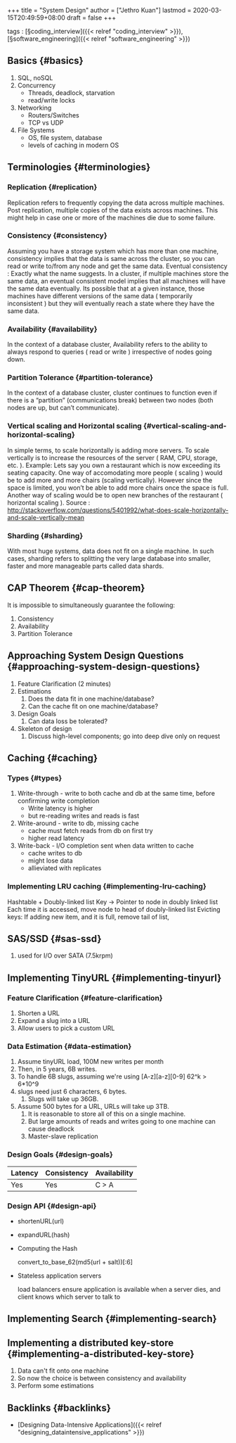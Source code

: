 +++
title = "System Design"
author = ["Jethro Kuan"]
lastmod = 2020-03-15T20:49:59+08:00
draft = false
+++

tags
: [§coding\_interview]({{< relref "coding_interview" >}}), [§software\_engineering]({{< relref "software_engineering" >}})

## Basics {#basics}

1.  SQL, noSQL
2.  Concurrency
    - Threads, deadlock, starvation
    - read/write locks
3.  Networking
    - Routers/Switches
    - TCP vs UDP
4.  File Systems
    - OS, file system, database
    - levels of caching in modern OS

## Terminologies {#terminologies}

### Replication {#replication}

Replication refers to frequently copying the data across multiple
machines. Post replication, multiple copies of the data exists across
machines. This might help in case one or more of the machines die due
to some failure.

### Consistency {#consistency}

Assuming you have a storage system which has more than one machine,
consistency implies that the data is same across the cluster, so you
can read or write to/from any node and get the same data. Eventual
consistency : Exactly what the name suggests. In a cluster, if
multiple machines store the same data, an eventual consistent model
implies that all machines will have the same data eventually. Its
possible that at a given instance, those machines have different
versions of the same data ( temporarily inconsistent ) but they will
eventually reach a state where they have the same data.

### Availability {#availability}

In the context of a database cluster, Availability refers to the
ability to always respond to queries ( read or write ) irrespective of
nodes going down.

### Partition Tolerance {#partition-tolerance}

In the context of a database cluster, cluster continues to function
even if there is a “partition” (communications break) between two
nodes (both nodes are up, but can’t communicate).

### Vertical scaling and Horizontal scaling {#vertical-scaling-and-horizontal-scaling}

In simple terms, to scale horizontally is adding more servers. To scale
vertically is to increase the resources of the server ( RAM, CPU,
storage, etc. ). Example: Lets say you own a restaurant which is now
exceeding its seating capacity. One way of accomodating more people (
scaling ) would be to add more and more chairs (scaling vertically).
However since the space is limited, you won’t be able to add more
chairs once the space is full. Another way of scaling would be to open
new branches of the restaurant ( horizontal scaling ). Source :
<http://stackoverflow.com/questions/5401992/what-does-scale-horizontally-and-scale-vertically-mean>

### Sharding {#sharding}

With most huge systems, data does not fit on a single machine. In such
cases, sharding refers to splitting the very large database into
smaller, faster and more manageable parts called data shards.

## CAP Theorem {#cap-theorem}

It is impossible to simultaneously guarantee the following:

1.  Consistency
2.  Availability
3.  Partition Tolerance

## Approaching System Design Questions {#approaching-system-design-questions}

1.  Feature Clarification (2 minutes)
2.  Estimations
    1.  Does the data fit in one machine/database?
    2.  Can the cache fit on one machine/database?
3.  Design Goals
    1.  Can data loss be tolerated?
4.  Skeleton of design
    1.  Discuss high-level components; go into deep dive only on request

## Caching {#caching}

### Types {#types}

1.  Write-through - write to both cache and db at the same time,
    before confirming write completion
    - Write latency is higher
    - but re-reading writes and reads is fast
2.  Write-around - write to db, missing cache
    - cache must fetch reads from db on first try
    - higher read latency
3.  Write-back - I/O completion sent when data written to cache
    - cache writes to db
    - might lose data
    - allieviated with replicates

### Implementing LRU caching {#implementing-lru-caching}

Hashtable + Doubly-linked list
Key -> Pointer to node in doubly linked list
Each time it is accessed, move node to head of doubly-linked list
Evicting keys:
If adding new item, and it is full, remove tail of list,

## SAS/SSD {#sas-ssd}

1.  used for I/O over SATA (7.5krpm)

## Implementing TinyURL {#implementing-tinyurl}

### Feature Clarification {#feature-clarification}

1.  Shorten a URL
2.  Expand a slug into a URL
3.  Allow users to pick a custom URL

### Data Estimation {#data-estimation}

1.  Assume tinyURL load, 100M new writes per month
2.  Then, in 5 years, 6B writes.
3.  To handle 6B slugs, assuming we're using [A-z][a-z][0-9] 62^k > 6\*10^9
4.  slugs need just 6 characters, 6 bytes.
    1.  Slugs will take up 36GB.
5.  Assume 500 bytes for a URL, URLs will take up 3TB.
    1.  It is reasonable to store all of this on a single machine.
    2.  But large amounts of reads and writes going to one machine can
        cause deadlock
    3.  Master-slave replication

### Design Goals {#design-goals}

| Latency | Consistency | Availability |
| ------- | ----------- | ------------ |
| Yes     | Yes         | C > A        |

### Design API {#design-api}

- shortenURL(url)
- expandURL(hash)

- Computing the Hash


    convert\_to\_base\_62(md5(url + salt))[:6]

- Stateless application servers


    load balancers ensure application is available when a server dies, and
    client knows which server to talk to

## Implementing Search {#implementing-search}

## Implementing a distributed key-store {#implementing-a-distributed-key-store}

1.  Data can't fit onto one machine
2.  So now the choice is between consistency and availability
3.  Perform some estimations

## Backlinks {#backlinks}

- [Designing Data-Intensive Applications]({{< relref "designing_dataintensive_applications" >}})
